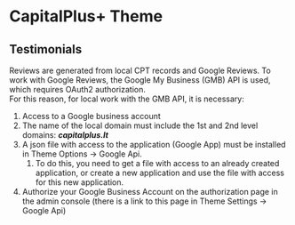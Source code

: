 # CapitalPlus+ Theme

## Testimonials
Reviews are generated from local CPT records and Google Reviews.
To work with Google Reviews, the Google My Business (GMB) API is used, 
which requires OAuth2 authorization.  
For this reason, for local work with the GMB API, it is necessary:
1. Access to a Google business account
2. The name of the local domain must include the 1st and 2nd level domains: ***capitalplus.lt***
3. A json file with access to the application (Google App) must be installed in Theme Options -> Google Api.
    1. To do this, you need to get a file with access to an already created application, 
       or create a new application and use the file with access for this new application.
4. Authorize your Google Business Account on the authorization page in the admin console 
   (there is a link to this page in Theme Settings -> Google Api)
